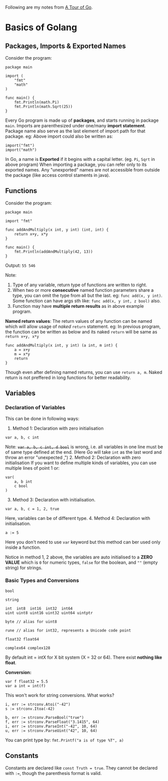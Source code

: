 Following are my notes from [A Tour of Go](https://tour.golang.org/welcome/1).

# Basics of Golang

## Packages, Imports & Exported Names

Consider the program:
```golang
package main

import (
	"fmt"
	"math"
)

func main() {
	fmt.Println(math.Pi)
	fmt.Println(math.Sqrt(25))
}
```

Every Go program is made up of **packages**, and starts running in package `main`.
Imports are parenthesized under one/many **import statement**. Package name also serve as the last element of import path for that package.
eg: Above import could also be written as:
```golang
import("fmt")
import("math")
```

In Go, a name is **Exported** if it begins with a capital letter. (eg. `Pi`, `Sqrt` in above program)
When importing a package, you can refer only to its exported names. Any "unexported" names are not accessible from outside the package (like access control staments in java).

## Functions
Consider the program:
```golang
package main

import "fmt"

func addAndMultiply(x int, y int) (int, int) {
	return x+y, x*y
}

func main() {
	fmt.Println(addAndMultiply(42, 13))
}
```

Output: `55 546`

Note:
1. Type of any variable, return type of functions are written to right.
2. When two or more **consecutive** named function parameters share a type, you can omit the type from all but the last. eg: `func add(x, y int)`. Some function can have args sth like: `func add(x, y int, z bool)` also.
3. Function may have **multiple return results** as in above example program.

**Named return values**: The return values of any function can be named which will allow usage of *naked* `return` statement.
eg: In previous program, the function can be written as below and its naked `return` will be same as `return x+y, x*y`
```golang
func addAndMultiply(x int, y int) (a int, m int) {
	a = x+y
	m = x*y
	return
}
```

Though even after defining named returns, you can use `return a, m`. Naked return is not preffered in long functions for better readability.

## Variables

### Declaration of Variables
This can be done in following ways:
1. Method 1: Declaration with zero initialisation
```golang
var a, b, c int
```
Note: <s>`var a, b, c int, d bool`</s> is wrong, i.e. all variables in one line must be of same type defined at the end. (Here *Go* will take `int` as the last word and throw an error "unexpected ,")
2. Method 2: Declaration with zero initialisation
If you want to define multiple kinds of variables, you can use multiple lines of point 1 or:
```golang
var(
	a, b int
	c bool
)
```
3. Method 3: Declaration with initialisation.
```golang
var a, b, c = 1, 2, true
```
Here, variables can be of different type.
4. Method 4: Declaration with initialisation.
```golang
a := 5
```

Here you don't need to use `var` keyword but this method can ber used only inside a function.

Notice in method 1, 2 above, the variables are auto initialised to a **ZERO VALUE** which is `0` for numeric types, `false` for the boolean, and `""` (empty string) for strings.

### Basic Types and Conversions
```
bool

string

int  int8  int16  int32  int64
uint uint8 uint16 uint32 uint64 uintptr

byte // alias for uint8

rune // alias for int32, represents a Unicode code point

float32 float64

complex64 complex128
```
By default int = intX for X bit system (X = 32 or 64). There exist **nothing like float**.

**Conversion:**
```golang
var f float32 = 5.5
var a int = int(f)
```

This won't work for string conversions. What works?
```golang
i, err := strconv.Atoi("-42")
s := strconv.Itoa(-42)

b, err := strconv.ParseBool("true")
f, err := strconv.ParseFloat("3.1415", 64)
i, err := strconv.ParseInt("-42", 10, 64)
u, err := strconv.ParseUint("42", 10, 64)
```

You can print type by: `fmt.Printf("a is of type %T", a)`

## Constants

Constants are declared like `const Truth = true`. They cannot be declared with `:=`, though the parenthesis format is valid.